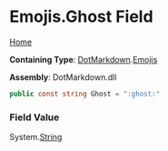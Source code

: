 # Emojis\.Ghost Field

[Home](../../../README.md)

**Containing Type**: [DotMarkdown](../../README.md)\.[Emojis](../README.md)

**Assembly**: DotMarkdown\.dll

```csharp
public const string Ghost = ":ghost:"
```

### Field Value

System\.[String](https://docs.microsoft.com/en-us/dotnet/api/system.string)
